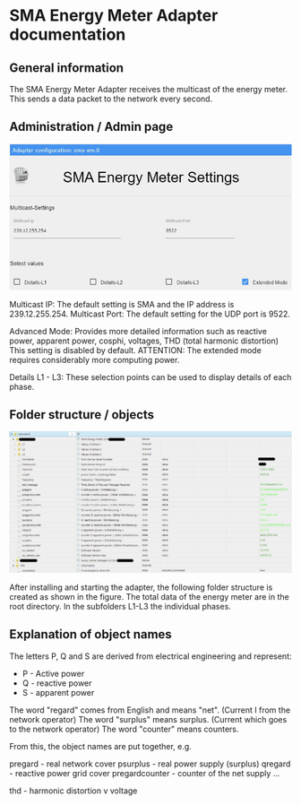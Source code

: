 
# SMA Energy Meter Adapter documentation

## General information

The SMA Energy Meter Adapter receives the multicast of the energy meter. This sends a data packet to the network every second.

## Administration / Admin page
![Adapter_admin_config](img/adminpage.png)

Multicast IP: The default setting is SMA and the IP address is 239.12.255.254.
Multicast Port: The default setting for the UDP port is 9522.

Advanced Mode: Provides more detailed information such as reactive power, apparent power, cosphi, voltages, THD (total harmonic distortion) This setting is disabled by default.
ATTENTION: The extended mode requires considerably more computing power.

Details L1 - L3: These selection points can be used to display details of each phase.

## Folder structure / objects
![Adapter_overview](img/overview.png)

After installing and starting the adapter, the following folder structure is created as shown in the figure. The total data of the energy meter are in the root directory. In the subfolders L1-L3 the individual phases.

## Explanation of object names
The letters P, Q and S are derived from electrical engineering and represent:
* P - Active power
* Q - reactive power
* S - apparent power

The word "regard" comes from English and means "net". (Current I from the network operator)
The word "surplus" means surplus. (Current which goes to the network operator)
The word "counter" means counters.

From this, the object names are put together, e.g.

pregard - real network cover
psurplus - real power supply (surplus)
qregard - reactive power grid cover
pregardcounter - counter of the net supply
...

thd - harmonic distortion
v voltage
